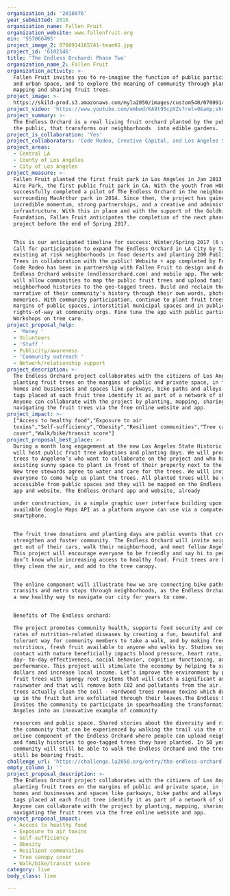 ```yaml
---
organization_id: '2016076'
year_submitted: 2016
organization_name: Fallen Fruit
organization_website: www.fallenfruit.org
ein: '557066495'
project_image_2: 0700914165741-team91.jpg
project_id: '6102146'
title: 'The Endless Orchard: Phase Two'
organization_name_2: Fallen Fruit
organization_activity: >-
  Fallen Fruit invites you to re-imagine the function of public participation
  and urban space, and to explore the meaning of community through planting,
  mapping and sharing fruit trees.
project_image: >-
  https://skild-prod.s3.amazonaws.com/myla2050/images/custom540/0700914165741-team91.jpg
project_video: 'https://www.youtube.com/embed/KA9t95cpVZs?rel=0&amp;showinfo=0'
project_summary: >-
  The Endless Orchard is a real living fruit orchard planted by the public, for
  the public, that transforms our neighborhoods  into edible gardens.
project_is_collaboration: 'Yes'
project_collaborators: 'Code Rodeo, Creative Capital, and Los Angeles State Historic Park'
project_areas:
  - Central LA
  - County of Los Angeles
  - City of Los Angeles
project_measure: >-
  Fallen Fruit planted the first fruit park in Los Angeles in Jan 2013 at Del
  Aire Park, the first public fruit park in CA. With the youth from HOLA, we
  successfully completed a pilot of The Endless Orchard in the neighborhood
  surrounding MacArthur park in 2014. Since then, the project has gained
  incredible momentum, strong partnerships, and a creative and administrative
  infrastructure. With this in place and with the support of the Goldhirsh
  Foundation, Fallen Fruit anticipates the completion of the next phase of the
  project before the end of Spring 2017.


  This is our anticipated timeline for success: Winter/Spring 2017 (6 weeks) -
  Call for participation to expand The Endless Orchard in LA City by targeting
  existing at risk neighborhoods in food deserts and planting 200 Public Fruit
  Trees in collaboration with the public! Website + app completed by Feb 2016:
  Code Rodeo has been in partnership with Fallen Fruit to design and develop the
  Endless Orchard website (endlessorchard.com) and mobile app. The website + app
  will allow communities to map the public fruit trees and upload family and
  neighborhood histories to the geo-tagged trees. Build and reclaim the
  narrative of their community's history through their own words, photos and
  memories. With community participation, continue to plant fruit trees in the
  margins of public spaces, interstitial municipal spaces and in public
  rights-of-way at community orgs. Fine tune the app with public participation.
  Workshops on tree care.
project_proposal_help:
  - 'Money '
  - Volunteers
  - 'Staff '
  - Publicity/awareness
  - 'Community outreach '
  - Network/relationship support
project_description: >-
  The Endless Orchard project collaborates with the citizens of Los Angeles
  planting fruit trees on the margins of public and private space, in front of
  homes and businesses and spaces like parkways, bike paths and alleys. Tree
  tags placed at each fruit tree identify it as part of a network of sharing.
  Anyone can collaborate with the project by planting, mapping, sharing, and
  navigating the fruit trees via the free online website and app.
project_impact: >-
  ["Access to healthy food","Exposure to air
  toxins","Self-sufficiency","Obesity","Resilient communities","Tree canopy
  cover","Walk/bike/transit score"]
project_proposal_best_place: >-
  During a month long engagement at the new Los Angeles State Historic Park, we
  will host public fruit tree adoptions and planting days. We will provide fruit
  trees to Angeleno’s who want to collaborate on the project and who have an
  existing sunny space to plant in front of their property next to the sidewalk.
  New tree stewards agree to water and care for the trees. We will invite
  everyone to come help us plant the trees. All planted trees will be easily
  accessible from public spaces and they will be mapped on the Endless Orchard
  app and website. The Endless Orchard app and website, already

  under construction, is a simple graphic user interface building upon already
  available Google Maps API as a platform anyone can use via a computer or
  smartphone.


  The fruit tree donations and planting days are public events that create,
  strengthen and foster community. The Endless Orchard will invite neighbors to
  get out of their cars, walk their neighborhood, and meet fellow Angelenos!
  This project will encourage everyone to be friendly and say hi to people they
  don’t know while increasing access to healthy food. Fruit trees are beautiful;
  they clean the air, and add to the tree canopy.


  The online component will illustrate how we are connecting bike paths, public
  transits and metro stops through neighborhoods, as the Endless Orchard becomes
  a new healthy way to navigate our city for years to come.


  Benefits of The Endless orchard:

  The project promotes community health, supports food security and combat high
  rates of nutrition-related diseases by creating a fun, beautiful and drought
  tolerant way for community members to take a walk, and by making free,
  nutritious, fresh fruit available to anyone who walks by. Studies suggest that
  contact with nature beneficially impacts blood pressure, heart rate, mood,
  day- to-day effectiveness, social behavior, cognitive functioning, and work
  performance. This project will stimulate the economy by helping to save tax
  dollars and increase local income. Let’s improve the environment by planting
  fruit trees with spongy root systems that will catch a significant amount of
  rainwater and that will remove both C02 and pollutants from the air. Fruit
  trees actually clean the soil - Hardwood trees remove toxins which do not end
  up in the fruit but are exfoliated through their leaves.The Endless Orchard
  Invites the community to participate in spearheading the transformation of Los
  Angeles into an innovative example of community

  resources and public space. Shared stories about the diversity and richness of
  the community that can be experienced by walking the trail via the strong
  online component of the Endless Orchard where people can upload neighborhood
  and family histories to geo-tagged trees they have planted. In 50 years, the
  community will still be able to walk the Endless Orchard and the trees will
  still be bearing fruit.
challenge_url: 'https://challenge.la2050.org/entry/the-endless-orchard-phase-two'
empty_column_1: ''
project_proposal_description: >-
  The Endless Orchard project collaborates with the citizens of Los Angeles
  planting fruit trees on the margins of public and private space, in front of
  homes and businesses and spaces like parkways, bike paths and alleys. Tree
  tags placed at each fruit tree identify it as part of a network of sharing.
  Anyone can collaborate with the project by planting, mapping, sharing, and
  navigating the fruit trees via the free online website and app.
project_proposal_impact:
  - Access to healthy food
  - Exposure to air toxins
  - Self-sufficiency
  - Obesity
  - Resilient communities
  - Tree canopy cover
  - Walk/bike/transit score
category: live
body_class: lime

---
```

